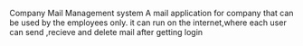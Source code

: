 Company Mail Management system
A mail application for company that can  be used by the employees only.
it can run on the internet,where each user can send ,recieve and delete mail after getting login
